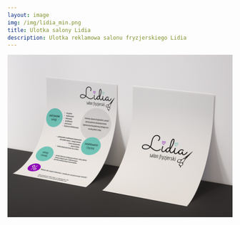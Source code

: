 ```yaml
---
layout: image
img: /img/lidia_min.png
title: Ulotka salony Lidia
description: Ulotka reklamowa salonu fryzjerskiego Lidia
---
```


<img src="/img/lidia.png" alt="">
